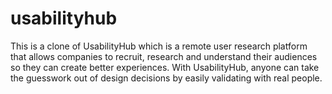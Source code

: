 # usabilityhub
 This is a clone of UsabilityHub which is a remote user research platform that allows companies to recruit, research and understand their audiences so they can create better experiences. With UsabilityHub, anyone can take the guesswork out of design decisions by easily validating with real people.
